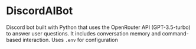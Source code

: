 ﻿# DiscordAIBot
Discord bot built with Python that uses the OpenRouter API (GPT-3.5-turbo) to answer user questions. It includes conversation memory and command-based interaction.
Uses `.env` for configuration
